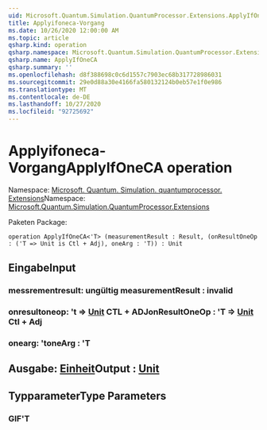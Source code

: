 ```yaml
---
uid: Microsoft.Quantum.Simulation.QuantumProcessor.Extensions.ApplyIfOneCA
title: Applyifoneca-Vorgang
ms.date: 10/26/2020 12:00:00 AM
ms.topic: article
qsharp.kind: operation
qsharp.namespace: Microsoft.Quantum.Simulation.QuantumProcessor.Extensions
qsharp.name: ApplyIfOneCA
qsharp.summary: ''
ms.openlocfilehash: d8f388698c0c6d1557c7903ec68b317728986031
ms.sourcegitcommit: 29e0d88a30e4166fa580132124b0eb57e1f0e986
ms.translationtype: MT
ms.contentlocale: de-DE
ms.lasthandoff: 10/27/2020
ms.locfileid: "92725692"
---
```

# <a name="applyifoneca-operation"></a><span data-ttu-id="f984e-102">Applyifoneca-Vorgang</span><span class="sxs-lookup"><span data-stu-id="f984e-102">ApplyIfOneCA operation</span></span>

<span data-ttu-id="f984e-103">Namespace: [Microsoft. Quantum. Simulation. quantumprocessor. Extensions](xref:Microsoft.Quantum.Simulation.QuantumProcessor.Extensions)</span><span class="sxs-lookup"><span data-stu-id="f984e-103">Namespace: [Microsoft.Quantum.Simulation.QuantumProcessor.Extensions](xref:Microsoft.Quantum.Simulation.QuantumProcessor.Extensions)</span></span>

<span data-ttu-id="f984e-104">Paketen [](https://nuget.org/packages/)</span><span class="sxs-lookup"><span data-stu-id="f984e-104">Package: [](https://nuget.org/packages/)</span></span>




```qsharp
operation ApplyIfOneCA<'T> (measurementResult : Result, (onResultOneOp : ('T => Unit is Ctl + Adj), oneArg : 'T)) : Unit
```


## <a name="input"></a><span data-ttu-id="f984e-105">Eingabe</span><span class="sxs-lookup"><span data-stu-id="f984e-105">Input</span></span>

### <a name="measurementresult--__invalidresult__"></a><span data-ttu-id="f984e-106">messrementresult: __ungültig <Result>__</span><span class="sxs-lookup"><span data-stu-id="f984e-106">measurementResult : __invalid<Result>__</span></span>




### <a name="onresultoneop--t--unit-ctl--adj"></a><span data-ttu-id="f984e-107">onresultoneop: 't => [Unit](xref:microsoft.quantum.lang-ref.unit) CTL + ADJ</span><span class="sxs-lookup"><span data-stu-id="f984e-107">onResultOneOp : 'T => [Unit](xref:microsoft.quantum.lang-ref.unit) Ctl + Adj</span></span>




### <a name="onearg--t"></a><span data-ttu-id="f984e-108">onearg: 't</span><span class="sxs-lookup"><span data-stu-id="f984e-108">oneArg : 'T</span></span>





## <a name="output--unit"></a><span data-ttu-id="f984e-109">Ausgabe: [Einheit](xref:microsoft.quantum.lang-ref.unit)</span><span class="sxs-lookup"><span data-stu-id="f984e-109">Output : [Unit](xref:microsoft.quantum.lang-ref.unit)</span></span>



## <a name="type-parameters"></a><span data-ttu-id="f984e-110">Typparameter</span><span class="sxs-lookup"><span data-stu-id="f984e-110">Type Parameters</span></span>

### <a name="t"></a><span data-ttu-id="f984e-111">GIF</span><span class="sxs-lookup"><span data-stu-id="f984e-111">'T</span></span>

